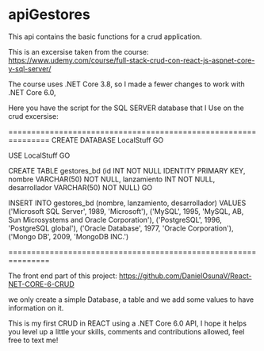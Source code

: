 # apiGestores

This api contains the basic functions for a crud application.

This is an excersise taken from the course: https://www.udemy.com/course/full-stack-crud-con-react-js-aspnet-core-y-sql-server/

The course uses .NET Core 3.8, so I made a fewer changes to work with .NET Core 6.0,

Here you have the script for the SQL SERVER database that I Use on the crud excersise:

===============================================================
CREATE DATABASE LocalStuff
GO

USE LocalStuff
GO

CREATE TABLE gestores_bd (id INT NOT NULL IDENTITY PRIMARY KEY, nombre VARCHAR(50) NOT NULL, lanzamiento INT NOT NULL, desarrollador VARCHAR(50) NOT NULL)
GO

INSERT INTO gestores_bd (nombre, lanzamiento, desarrollador) 
VALUES ('Microsoft SQL Server', 1989, 'Microsoft'),
		('MySQL', 1995, 'MySQL, AB, Sun Microsystems and Oracle Corporation'),
		('PostgreSQL', 1996, 'PostgreSQL global'),
		('Oracle Database', 1977, 'Oracle Corporation'),
		('Mongo DB', 2009, 'MongoDB INC.')

===============================================================

The front end part of this project: https://github.com/DanielOsunaV/React-NET-CORE-6-CRUD

we only create a simple Database, a table and we add some values to have information on it.

This is my first CRUD in REACT using a .NET Core 6.0 API, I hope it helps you level up a little your skills, comments and contributions allowed, feel free to text me! 

